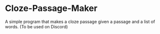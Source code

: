 # Cloze-Passage-Maker
A simple program that makes a cloze passage given a passage and a list of words. (To be used on Discord)

